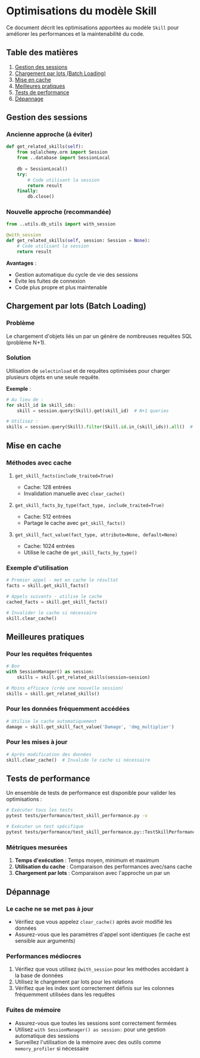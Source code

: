 # Optimisations du modèle Skill

Ce document décrit les optimisations apportées au modèle `Skill` pour améliorer les performances et la maintenabilité du code.

## Table des matières

1. [Gestion des sessions](#gestion-des-sessions)
2. [Chargement par lots (Batch Loading)](#chargement-par-lots-batch-loading)
3. [Mise en cache](#mise-en-cache)
4. [Meilleures pratiques](#meilleures-pratiques)
5. [Tests de performance](#tests-de-performance)
6. [Dépannage](#dépannage)

## Gestion des sessions

### Ancienne approche (à éviter)

```python
def get_related_skills(self):
    from sqlalchemy.orm import Session
    from ..database import SessionLocal
    
    db = SessionLocal()
    try:
        # Code utilisant la session
        return result
    finally:
        db.close()
```

### Nouvelle approche (recommandée)

```python
from ..utils.db_utils import with_session

@with_session
def get_related_skills(self, session: Session = None):
    # Code utilisant la session
    return result
```

**Avantages** :
- Gestion automatique du cycle de vie des sessions
- Évite les fuites de connexion
- Code plus propre et plus maintenable

## Chargement par lots (Batch Loading)

### Problème

Le chargement d'objets liés un par un génère de nombreuses requêtes SQL (problème N+1).

### Solution

Utilisation de `selectinload` et de requêtes optimisées pour charger plusieurs objets en une seule requête.

**Exemple** :

```python
# Au lieu de :
for skill_id in skill_ids:
    skill = session.query(Skill).get(skill_id)  # N+1 queries

# Utilisez :
skills = session.query(Skill).filter(Skill.id.in_(skill_ids)).all()  # 1 query
```

## Mise en cache

### Méthodes avec cache

1. `get_skill_facts(include_traited=True)`
   - Cache: 128 entrées
   - Invalidation manuelle avec `clear_cache()`

2. `get_skill_facts_by_type(fact_type, include_traited=True)`
   - Cache: 512 entrées
   - Partage le cache avec `get_skill_facts()`

3. `get_skill_fact_value(fact_type, attribute=None, default=None)`
   - Cache: 1024 entrées
   - Utilise le cache de `get_skill_facts_by_type()`

### Exemple d'utilisation

```python
# Premier appel - met en cache le résultat
facts = skill.get_skill_facts()

# Appels suivants - utilise le cache
cached_facts = skill.get_skill_facts()

# Invalider le cache si nécessaire
skill.clear_cache()
```

## Meilleures pratiques

### Pour les requêtes fréquentes

```python
# Bon
with SessionManager() as session:
    skills = skill.get_related_skills(session=session)

# Moins efficace (crée une nouvelle session)
skills = skill.get_related_skills()
```

### Pour les données fréquemment accédées

```python
# Utilise le cache automatiquement
damage = skill.get_skill_fact_value('Damage', 'dmg_multiplier')
```

### Pour les mises à jour

```python
# Après modification des données
skill.clear_cache()  # Invalide le cache si nécessaire
```

## Tests de performance

Un ensemble de tests de performance est disponible pour valider les optimisations :

```bash
# Exécuter tous les tests
pytest tests/performance/test_skill_performance.py -v

# Exécuter un test spécifique
pytest tests/performance/test_skill_performance.py::TestSkillPerformance::test_get_related_skills_performance -v
```

### Métriques mesurées

1. **Temps d'exécution** : Temps moyen, minimum et maximum
2. **Utilisation du cache** : Comparaison des performances avec/sans cache
3. **Chargement par lots** : Comparaison avec l'approche un par un

## Dépannage

### Le cache ne se met pas à jour

- Vérifiez que vous appelez `clear_cache()` après avoir modifié les données
- Assurez-vous que les paramètres d'appel sont identiques (le cache est sensible aux arguments)

### Performances médiocres

1. Vérifiez que vous utilisez `@with_session` pour les méthodes accédant à la base de données
2. Utilisez le chargement par lots pour les relations
3. Vérifiez que les index sont correctement définis sur les colonnes fréquemment utilisées dans les requêtes

### Fuites de mémoire

- Assurez-vous que toutes les sessions sont correctement fermées
- Utilisez `with SessionManager() as session:` pour une gestion automatique des sessions
- Surveillez l'utilisation de la mémoire avec des outils comme `memory_profiler` si nécessaire
